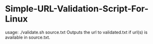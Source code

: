 # Simple-URL-Validation-Script-For-Linux

usage: ./validate.sh source.txt
Outputs the url to validated.txt if url(s) is available in source.txt.
